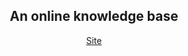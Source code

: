 <p1 align="center">
  <h2>
    An online knowledge base
  </h2>
  
  [Site](wiki.chanshu0508.cn)
</p1>
